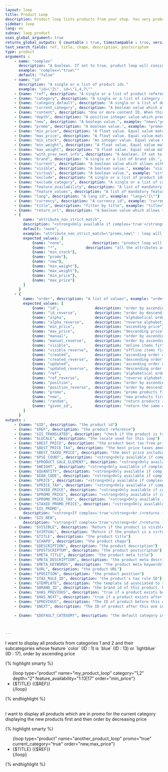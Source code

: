```yaml
---
layout: loop
title: Product Loop
description: Product loop lists products from your shop. You very probably will have to use the <a href="/en/documentation/loop/product_sale_elements.html">product sale elements loop</a> inside your product loop.
sidebar: loop
lang: en
subnav: loop_product
uses_global_argument: true
returns_global_outputs: { countable : true, timestampable : true, versionable : true }
text_search_fields: ref, title, chapo, description, postscriptum
type: product
arguments :
    - name: "complex"
      description: "A boolean. If set to true, product loop will consider all product sale elements else it will only consider default product sale element. Some of the arguments/outputs will not be available depending on the complex argument."
      example: "complex=\"true\""
      default: "false"
    - name: "id"
      description: "A single or a list of product ids."
      example: "id=\"2\", id=\"1,4,7\""
    - {name: "ref", description: "A single or a list of product references.", example: "ref=\"ref0\", id=\"ref1,ref6\""}
    - {name: "category", description: "A single or a list of category ids.", example: "category=\"2\", category=\"1,4,7\""}
    - {name: "category_default", description: "A single or a list of default category ids allowing to retrieve all products having this parameter as default category.", example: "category_default=\"2\", category_default=\"1,4,7\""}
    - {name: "current_category", description: "A boolean value which allows either to exclude current category products from results either to match only current category products. If a product is in multiple categories whose one is current it will not be excluded if current_category=\"false\" but will be included if current_category=\"yes\"", example: "current_category=\"yes\""}
    - {name: "content", description: "One or more content ID. When this parameter is set, the loop returns the products related to the specified content IDs.", example: "content=\"3\"", from_version: "2.3"}
    - {name: "depth", description: "A positive integer value which precise how many subcategory levels will be browse. Will not be consider if category parameter is not set.", example: "depth=\"2\"", default: "1"}
    - {name: "new", description: "A boolean value.", example: "new=\"yes\""}
    - {name: "promo", description: "A boolean value.", example: "promo=\"yes\""}
    - {name: "min_price", description: "A float value. Equal value matches.", example: "min_price=\"12.3\""}
    - {name: "max_price", description: "A float value. Equal value matches.", example: "max_price=\"32.1\""}
    - {name: "min_stock", description: "An integer value. Equal value matches.", example: "min_stock=\"3\""}
    - {name: "min_weight", description: "A float value. Equal value matches.", example: "min_weight=\"32.1\""}
    - {name: "max_weight", description: "A float value. Equal value matches.", example: "max_weight=\"32.1\""}
    - {name: "with_prev_next_info", description: "A boolean. If set to true, $PREVIOUS and $NEXT output arguments are available.", example: "with_prev_next_info=\"yes\"", default: "false"}
    - {name: "brand", description: "A single or a list of brand ids.", example: "brand=\"2\", brand=\"1,4,7\""}
    - {name: "current", description: "A boolean value which allows either to exclude current product from results either to match only this product", example: "current=\"yes\""}
    - {name: "visible", description: "A boolean value.", example: "visible=\"no\"", default: "yes"}
    - {name: "virtual", description: "A boolean value.", example: "virtual=\"yes\""}
    - {name: "exclude", description: "A single or a list of product ids.", example: "exclude=\"2\", exclude=\"1,4,7\""}
    - {name: "exclude_category", description: "A single or a list of category ids. If a product is in multiple categories which are not all excluded it will not be excluded.", example: "exclude_category=\"2\", exclude_category=\"1,4,7\""}
    - {name: "feature_availability", description: "A list of mandatory features and the feature_availability expected for these.", example: "feature_availability=\"1: (1 | 2) , 2:*, 3: 10 | (11&12)\" : feature 1 must have feature_availability 1 or 2 AND feature 2 must be set to any feature_availability AND feature 3 must have feature_availability 10 or both feature_availability 11 and 12. Since 2.4, special characters ,:()|& could be escaped with \\"}
    - {name: "feature_values", description: "A list of mandatory features and the string value expected for these.", example: "feature_values=\"1: (foo | bar) , 2:*, 3: foobar\" : feature 1 must have feature value \"foo\" or \"bar\" AND feature 2 must be set to any feature_availability AND feature 3 must have feature value \"foobar\""}
    - {name: "lang", description: "A lang id", example: "lang=\"1\""}
    - {name: "currency", description: "A currency id", example: "currency=\"1\""}
    - {name: "title", description: "filter by title", example: "title=\"foo\""}
    - {name: "return_url", description: "A boolean value which allows the urls generation.", example: "return_url=\"no\"", default: "yes", from_version: "2.3"}
    - {
        name: "attribute_non_strict_match",
        description: "<strong>Only available if complex='true'</strong><br />promo, new, quantity, weight or price may differ in the different product sale element depending on the different attributes. This parameter allows to provide a list of non-strict attributes.",
        default: "none",
        example: "attribute_non_strict_match=\"promo,new\" : loop will return the product if it has at least a product sale element in promo and at least a product sale element as new ; even if it's not the same product sale element.",
        expected_values: [
            {name: "none",             description: "product loop will look for at least 1 attribute which matches all the loop criteria."},
            {name: "*",             description: "all the attributes are non strict"},
            {name: "min_stock"},
            {name: "promo"},
            {name: "new"},
            {name: "min_weight"},
            {name: "max_weight"},
            {name: "min_price"},
            {name: "max_price"}
        ]
      }
    - {
        name: "order", description: "A list of values", example: "order=\"category,min_price\"", default: "alpha",
        expected_values: [
            {name: "id",                description: "order by ascending ID"},
            {name: "id_reverse",        description: "order by descending ID"},
            {name: "alpha",             description: "alphabetical order on title"},
            {name: "alpha_reverse",     description: "reverse alphabetical order on title"},
            {name: "min_price",         description: "ascending price"},
            {name: "max_price",         description: "descending price"},
            {name: "manual",            description: "order by ascending position considering a given category. `category` argument must be set"},
            {name: "manual_reverse",    description: "order by ascending position considering a given category. `category` argument must be set"},
            {name: "visible",           description: "online items firts"},
            {name: "visible_reverse",   description: "offline items first"},
            {name: "created",           description: "ascending order on date of content creation"},
            {name: "created_reverse",   description: "descending order on date of content creation"},
            {name: "updated",           description: "ascending order on date of content update"},
            {name: "updated_reverse",   description: "descending order on date of content update"},
            {name: "ref",               description: "alphabetical order on reference"},
            {name: "ref_reverse",       description: "reverse alphabetical order on reference"},
            {name: "position",          description: "order by ascending position, without considering a parent category"},
            {name: "position_reverse",  description: "order by descending position, without considering a parent category"},
            {name: "promo",             description: "promo products first"},
            {name: "new",               description: "new products first"},
            {name: "random",            description: "return products in random order"},
            {name: "given_id",          description: "return the same order received in `id` argument which therefore must be set"}
        ]
      }
outputs :
    - {name: "$ID", description: "the product id"}
    - {name: "$REF", description: "the product reference"}
    - {name: "$IS_TRANSLATED", description: "check if the product is translated or not"}
    - {name: "$LOCALE", description: "the locale used for this loop"}
    - {name: "$BEST_PRICE", description: "the product best tax-free price for the received arguments, depending on the attributes and promo status."}
    - {name: "$BEST_PRICE_TAX", description: "the best price taxes amount"}
    - {name: "$BEST_TAXED_PRICE", description: "the best price including taxes"}
    - {name: "$PSE_COUNT", description: "<strong>Only available if complex='false'</strong><br />the number of product sale elements"}
    - {name: "$PRODUCT_SALE_ELEMENT", description: "<strong>Only available if complex='false'</strong><br />the default product sale elements id"}
    - {name: "$WEIGHT", description: "<strong>Only available if complex='false'</strong><br />the default product sale elements weight"}
    - {name: "$QUANTITY", description: "<strong>Only available if complex='false'</strong><br />the default product sale elements stock quantity"}
    - {name: "$EAN_CODE", description: "<strong>Only available if complex='false'</strong><br />the default product sale elements EAN Code"}
    - {name: "$PRICE", description: "<strong>Only available if complex='false'</strong><br />the default product sale elements price"}
    - {name: "$PRICE_TAX", description: "<strong>Only available if complex='false'</strong><br />the default product sale elements price tax"}
    - {name: "$TAXED_PRICE", description: "<strong>Only available if complex='false'</strong><br />the default product sale elements taxed price"}
    - {name: "$PROMO_PRICE", description: "<strong>Only available if complex='false'</strong><br />the default product sale elements promo price"}
    - {name: "$PROMO_PRICE_TAX", description: "<strong>Only available if complex='false'</strong><br />the default product sale elements promo price tax"}
    - {name: "$TAXED_PROMO_PRICE", description: "<strong>Only available if complex='false'</strong><br />the default product sale elements taxed promo price"}
    - {name: "$IS_PROMO",
        description: "<strong>If complex='true'</strong><br />returns if at least one of it's product sale element is in promo<br /><strong>If complex='false'</strong><br />returns if the default product sale element is in promo"}
    - {name: "$IS_NEW",
        description: "<strong>If complex='true'</strong><br />returns if at least one of it's product sale element is new<br /><strong>If complex='false'</strong><br />returns if the default product sale element is new"}
    - {name: "$VISIBLE", description: "Return if the product is visible or not"}
    - {name: "$VIRTUAL", description: "Return if the product is a virtual product or not"}
    - {name: "$TITLE", description: "the product title"}
    - {name: "$CHAPO", description: "the product chapo"}
    - {name: "$DESCRIPTION", description: "the product description"}
    - {name: "$POSTSCRIPTUM", description: "the product postscriptum"}
    - {name: "$META_TITLE", description: "the product meta title"}
    - {name: "$META_DESCRIPTION", description: "the product meta description"}
    - {name: "$META_KEYWORDS", description: "the product meta keywords"}
    - {name: "$URL", description: "the product URL"}
    - {name: "$POSITION", description: "the product position"}
    - {name: "$TAX_RULE_ID", description: "the product's tax rule ID"}
    - {name: "$TEMPLATE", description: "the template id associated to this product"}
    - {name: "$BRAND_ID", description: "the brand id of this product. Empty if no brand is assigned for this product"}
    - {name: "$HAS_PREVIOUS", description: "true if a product exists before this one in the current category, following products positions. Only available if <strong>with_prev_next_info</strong> parameter is set to true"}
    - {name: "$HAS_NEXT", description: "true if a product exists after this one in the current category, following products positions. Only available if <strong>with_prev_next_info</strong> parameter is set to true"}
    - {name: "$PREVIOUS", description: "The ID of product before this one in the current category, following products positions, or null if none exists. Only available if <strong>with_prev_next_info</strong> parameter is set to true"}
    - {name: "$NEXT", description: "The ID of product after this one in the current category, following products positions, or null if none exists. Only available if <strong>with_prev_next_info</strong> parameter is set to true"}

    - {name: "$DEFAULT_CATEGORY", description: "the default category id associated to this product"}



---
```


<div class="description large-12">
    I want to display all products from categories 1 and 2 and their subcategories whose feature `color` (ID : 1) is `blue` (ID : 13) or `lightblue` (ID : 17), order by ascending price
</div>


<div class="code large-12">

{% highlight smarty %}

<ul>
{loop type="product" name="my_product_loop" category="1,2" depth="2" feature_availability="1:13|17" order="min_price"}
    <li>{$TITLE} ({$REF})</li>
{/loop}
</ul>

{% endhighlight %}

</div>&nbsp;

<div class="description large-12">
    I want to display all products which are in promo for the current category displaying the new products first and then order by decreasing price
</div>

<div class="code large-12">

{% highlight smarty %}

<ul>
{loop type="product" name="another_product_loop" promo="true" current_category="true" order="new,max_price"}
    <li>{$TITLE} ({$REF})</li>
{/loop}
</ul>

{% endhighlight %}

</div>&nbsp;
